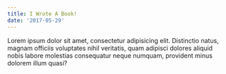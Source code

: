```yaml
---
title: I Wrote A Book!
date: '2017-05-29'
---
```

Lorem ipsum dolor sit amet, consectetur adipisicing elit. Distinctio natus, magnam officiis voluptates nihil veritatis, quam adipisci dolores aliquid nobis labore molestias consequatur neque numquam, provident minus dolorem illum quasi? 